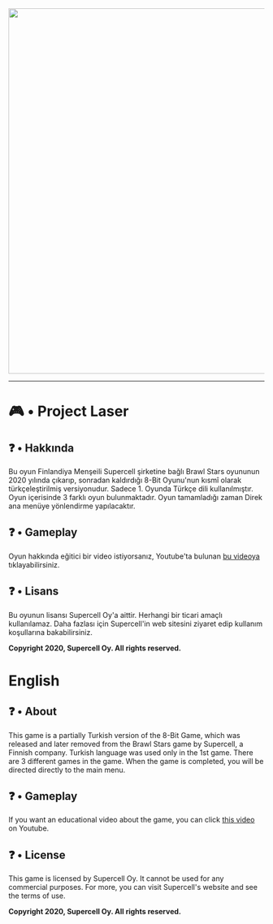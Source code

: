 <img width="720" src="https://heyturkiyeprojectlazer.netlify.app/kapak.png" />

-------
# 🎮 • Project Laser
## ❓ • Hakkında
Bu oyun Finlandiya Menşeili Supercell şirketine bağlı Brawl Stars oyununun 2020 yılında çıkarıp, sonradan kaldırdığı 8-Bit Oyunu'nun kısmî olarak türkçeleştirilmiş versiyonudur. Sadece 1. Oyunda Türkçe dili kullanılmıştır. Oyun içerisinde 3 farklı oyun bulunmaktadır. Oyun tamamladığı zaman Direk ana menüye yönlendirme yapılacaktır.

## ❓ • Gameplay
Oyun hakkında eğitici bir video istiyorsanız, Youtube'ta bulunan [bu videoya](https://www.youtube.com/watch?v=n1SMHQxEeLQ) tıklayabilirsiniz.

## ❓ • Lisans
Bu oyunun lisansı Supercell Oy'a aittir. Herhangi bir ticari amaçlı kullanılamaz. Daha fazlası için Supercell'in web sitesini ziyaret edip kullanım koşullarına bakabilirsiniz.

<b>Copyright 2020, Supercell Oy. All rights reserved.</b>

# English
## ❓ • About 
This game is a partially Turkish version of the 8-Bit Game, which was released and later removed from the Brawl Stars game by Supercell, a Finnish company. Turkish language was used only in the 1st game. There are 3 different games in the game. When the game is completed, you will be directed directly to the main menu. 

## ❓ • Gameplay 
If you want an educational video about the game, you can click [this video](https://www.youtube.com/watch?v=n1SMHQxEeLQ) on Youtube. 

## ❓ • License 
This game is licensed by Supercell Oy. It cannot be used for any commercial purposes. For more, you can visit Supercell's website and see the terms of use. 

<b>Copyright 2020, Supercell Oy. All rights reserved.</b> 
